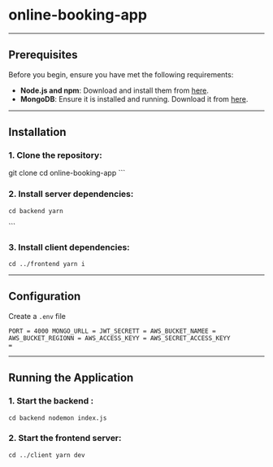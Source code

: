 # online-booking-app
---

## Prerequisites

Before you begin, ensure you have met the following requirements:

- **Node.js and npm**: Download and install them from [here](https://nodejs.org/).
- **MongoDB**: Ensure it is installed and running. Download it from [here](https://www.mongodb.com/try/download/community).

---

## Installation

### 1. Clone the repository:

git clone 
cd online-booking-app
\`\`\`

### 2. Install server dependencies:
<code>cd backend
   yarn</code>

\`\`\`

### 3. Install client dependencies:
<code>cd ../frontend
yarn i</code>

---

## Configuration

Create a `.env` file


<code>PORT = 4000
MONGO_URLL =
JWT_SECRETT =
AWS_BUCKET_NAMEE =
AWS_BUCKET_REGIONN =
AWS_ACCESS_KEYY =
AWS_SECRET_ACCESS_KEYY =</code>


---

## Running the Application

### 1. Start the backend :
<code>cd backend
nodemon index.js</code>


### 2. Start the frontend server:

<code>cd ../client
yarn dev</code>



